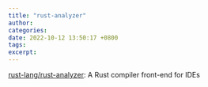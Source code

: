 ```yaml
---
title: "rust-analyzer"
author: 
categories: 
date: 2022-10-12 13:50:17 +0800
tags: 
excerpt: 
---
```






[rust-lang/rust-analyzer](https://github.com/rust-lang/rust-analyzer): A Rust compiler front-end for IDEs













